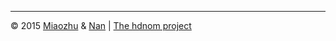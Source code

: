 <hr>
<p class="text-muted">
© 2015 <a href="http://miaozhu.li">Miaozhu</a> & <a href="http://nanx.me">Nan</a> | <a href="http://hdnom.org">The hdnom project</a>
</p>

